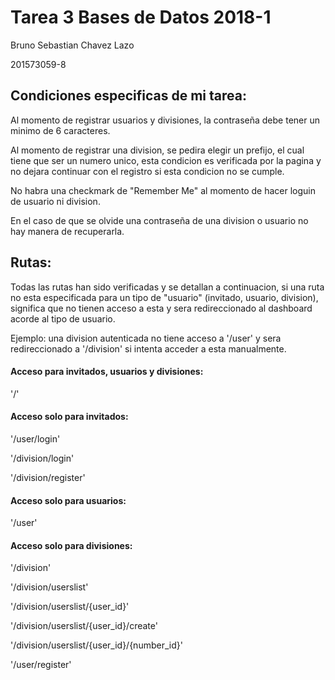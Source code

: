 # Tarea 3 Bases de Datos 2018-1

Bruno Sebastian Chavez Lazo

201573059-8

## Condiciones especificas de mi tarea:

Al momento de registrar usuarios y divisiones,
la contraseña debe tener un minimo de 6 caracteres.

Al momento de registrar una division, 
se pedira elegir un prefijo, 
el cual tiene que ser un numero unico, 
esta condicion es verificada por la pagina y 
no dejara continuar con el registro si esta 
condicion no se cumple.

No habra una checkmark de "Remember Me" 
al momento de hacer loguin de usuario ni division.

En el caso de que se olvide una contraseña 
de una division o usuario no hay manera de recuperarla.

## Rutas:
Todas las rutas han sido verificadas y se detallan 
a continuacion, si una ruta no esta especificada 
para un tipo de "usuario" (invitado, usuario, division), 
significa que no tienen acceso 
a esta y sera redireccionado 
al dashboard acorde al tipo de usuario.

Ejemplo: una division autenticada no tiene acceso a '/user'
y sera redireccionado a '/division' 
si intenta acceder a esta manualmente.
#### Acceso para invitados, usuarios y divisiones:

'/'

#### Acceso solo para invitados:

'/user/login'

'/division/login'

'/division/register'

#### Acceso solo para usuarios:

'/user'

#### Acceso solo para divisiones:

'/division'

'/division/userslist'

'/division/userslist/{user_id}'

'/division/userslist/{user_id}/create'

'/division/userslist/{user_id}/{number_id}'

'/user/register'
